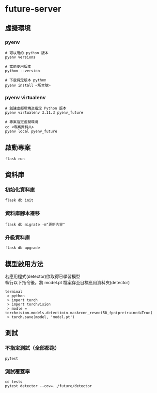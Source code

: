  # future-server
 ## 虛擬環境
 ### pyenv
 ```
 # 可以用的 python 版本
pyenv versions

# 當前使用版本
python --version

# 下載特定版本 python
pyenv install <版本號>
 ```
 ### pyenv virtualenv
 ```
 # 創建虛擬環境及指定 Python 版本
 pyenv virtualenv 3.11.3 pyenv_future

# 專案指定虛擬環境
 cd <專案資料夾>
 pyenv local pyenv_future
 ```


## 啟動專案
```
flask run
```


## 資料庫
### 初始化資料庫
`flask db init`
### 資料庫腳本遷移
`flask db migrate -m"更新內容"`
### 升級資料庫
`flask db upgrade`

## 模型啟用方法
 若應用程式(detector)欲取得已學習模型<br>
 執行以下指令後，將 model.pt 檔案存至目標應用資料夾(detector)

```
terminal
 > python
 > import torch
 > import torchvision
 > modle = torchvision.models.detectioin.maskrcnn_resnet50_fpn(pretrained=True)
 > torch.save(model, 'model.pt')
 ```

 ## 測試
 ### 不指定測試（全部都跑）
 `pytest`
 ### 測試覆蓋率
 ```
 cd tests
 pytest detector --cov=../future/detector
 ```